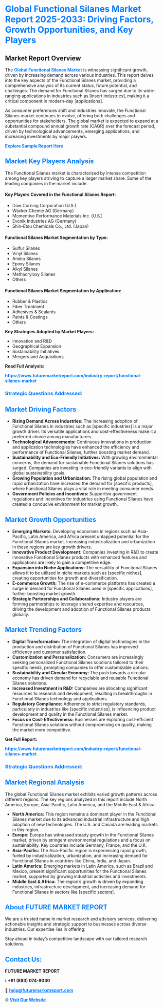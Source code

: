 <h1 style="color: #007BFF;">Global Functional Silanes Market Report 2025-2033: Driving Factors, Growth Opportunities, and Key Players</h1>

<section id="overview">
<h2>Market Report Overview</h2>
<p>The <a href="https://www.futuremarketreport.com/industry-report/functional-silanes-market" style="color: #007BFF; text-decoration: none;"><strong>Global Functional Silanes Market</strong></a> is witnessing significant growth, driven by increasing demand across various industries. This report delves into the key aspects of the Functional Silanes market, providing a comprehensive analysis of its current status, future potential, and challenges. The demand for Functional Silanes has surged due to its wide-ranging applications in industries such as [insert industries], making it a critical component in modern-day [applications].</p>
<p>As consumer preferences shift and industries innovate, the Functional Silanes market continues to evolve, offering both challenges and opportunities for stakeholders. The global market is expected to expand at a substantial compound annual growth rate (CAGR) over the forecast period, driven by technological advancements, emerging applications, and increasing investments by major players.</p>
</section>

<section id="overview">
<p><a href="https://www.futuremarketreport.com/request-sample/reportId=53084" style="color: #007BFF; text-decoration: none;"><strong>Explore Sample Report Here</strong></a></p>
</section>

<section id="key-players">
<h2 style="color: #007BFF;">Market Key Players Analysis</h2>
<p>The Functional Silanes market is characterized by intense competition among key players striving to capture a larger market share. Some of the leading companies in the market include:</p>
<h4>Key Players Covered in the Functional Silanes Report:</h4>
<ul><li>Dow Corning Corporation (U.S.)</li><li>Wacker Chemie AG (Germany)</li><li>Momentive Performance Materials Inc. (U.S.)</li><li>Evonik Industries AG (Germany)</li><li>Shin-Etsu Chemicals Co., Ltd. (Japan)</li></ul>
<h4>Functional Silanes Market Segmentation by Type:</h4>
<ul><li>Sulfur Silanes</li><li>Vinyl Silanes</li><li>Amino Silanes</li><li>Epoxy Silanes</li><li>Alkyl Silanes</li><li>Methacryloxy Silanes</li><li>Others</li></ul>

<h4>Functional Silanes Market Segmentation by Application:</h4>
<ul><li>Rubber &amp; Plastics</li><li>Fiber Treatment</li><li>Adhesives &amp; Sealants</li><li>Paints &amp; Coatings</li><li>Others</li></ul>
<p><strong>Key Strategies Adopted by Market Players:</strong></p>
<ul>
<li>Innovation and R&D</li>
<li>Geographical Expansion</li>
<li>Sustainability Initiatives</li>
<li>Mergers and Acquisitions</li>
</ul>
</section>

<section>
<p><strong>Read Full Analysis: </strong></p><a href="https://www.futuremarketreport.com/industry-report/functional-silanes-market" style="color: #007BFF; text-decoration: none;"><strong>https://www.futuremarketreport.com/industry-report/functional-silanes-market</strong></a>
<h3 style="color: #007BFF;">Strategic Questions Addressed:</h3>
</section>

<section id="driving-factors">
<h2 style="color: #007BFF;">Market Driving Factors</h2>
<ul>
<li><strong>Rising Demand Across Industries:</strong> The increasing adoption of Functional Silanes in industries such as [specific industries] is a major growth driver. Its versatile applications and cost-effectiveness make it a preferred choice among manufacturers.</li>
<li><strong>Technological Advancements:</strong> Continuous innovations in production and application technologies have enhanced the efficiency and performance of Functional Silanes, further boosting market demand.</li>
<li><strong>Sustainability and Eco-Friendly Initiatives:</strong> With growing environmental concerns, the demand for sustainable Functional Silanes solutions has surged. Companies are investing in eco-friendly variants to align with global sustainability goals.</li>
<li><strong>Growing Population and Urbanization:</strong> The rising global population and rapid urbanization have increased the demand for [specific products], where Functional Silanes plays a vital role in meeting consumer needs.</li>
<li><strong>Government Policies and Incentives:</strong> Supportive government regulations and incentives for industries using Functional Silanes have created a conducive environment for market growth.</li>
</ul>
</section>

<section id="growth-opportunities">
<h2 style="color: #007BFF;">Market Growth Opportunities</h2>
<ul>
<li><strong>Emerging Markets:</strong> Developing economies in regions such as Asia-Pacific, Latin America, and Africa present untapped potential for the Functional Silanes market. Increasing industrialization and urbanization in these regions are key growth drivers.</li>
<li><strong>Innovative Product Development:</strong> Companies investing in R&D to create innovative Functional Silanes products with enhanced features and applications are likely to gain a competitive edge.</li>
<li><strong>Expansion into Niche Applications:</strong> The versatility of Functional Silanes allows it to be utilized in niche markets such as [specific niches], creating opportunities for growth and diversification.</li>
<li><strong>E-commerce Growth:</strong> The rise of e-commerce platforms has created a surge in demand for Functional Silanes used in [specific applications], further boosting market growth.</li>
<li><strong>Strategic Partnerships and Collaborations:</strong> Industry players are forming partnerships to leverage shared expertise and resources, driving the development and adoption of Functional Silanes products globally.</li>
</ul>
</section>

<section id="trending-factors">
<h2 style="color: #007BFF;">Market Trending Factors</h2>
<ul>
<li><strong>Digital Transformation:</strong> The integration of digital technologies in the production and distribution of Functional Silanes has improved efficiency and customer satisfaction.</li>
<li><strong>Customization and Personalization:</strong> Consumers are increasingly seeking personalized Functional Silanes solutions tailored to their specific needs, prompting companies to offer customizable options.</li>
<li><strong>Sustainability and Circular Economy:</strong> The push towards a circular economy has driven demand for recyclable and reusable Functional Silanes solutions.</li>
<li><strong>Increased Investment in R&D:</strong> Companies are allocating significant resources to research and development, resulting in breakthroughs in Functional Silanes technology and applications.</li>
<li><strong>Regulatory Compliance:</strong> Adherence to strict regulatory standards, particularly in industries like [specific industries], is influencing product development and quality in the Functional Silanes market.</li>
<li><strong>Focus on Cost-Effectiveness:</strong> Businesses are exploring cost-efficient Functional Silanes solutions without compromising on quality, making the market more competitive.</li>
</ul>
</section>

<section>
<p><strong>Get Full Report: </strong></p><a href="https://www.futuremarketreport.com/industry-report/functional-silanes-market" style="color: #007BFF; text-decoration: none;"><strong>https://www.futuremarketreport.com/industry-report/functional-silanes-market</strong></a>
<h3 style="color: #007BFF;">Strategic Questions Addressed:</h3>
</section>


<section id="regional-analysis">
<h2 style="color: #007BFF;">Market Regional Analysis</h2>
<p>The global Functional Silanes market exhibits varied growth patterns across different regions. The key regions analyzed in this report include North America, Europe, Asia-Pacific, Latin America, and the Middle East & Africa:</p>
<ul>
<li><strong>North America:</strong> This region remains a dominant player in the Functional Silanes market due to its advanced industrial infrastructure and high adoption of new technologies. The U.S. and Canada are leading markets in this region.</li>
<li><strong>Europe:</strong> Europe has witnessed steady growth in the Functional Silanes market, driven by stringent environmental regulations and a focus on sustainability. Key countries include Germany, France, and the U.K.</li>
<li><strong>Asia-Pacific:</strong> The Asia-Pacific region is experiencing rapid growth, fueled by industrialization, urbanization, and increasing demand for Functional Silanes in countries like China, India, and Japan.</li>
<li><strong>Latin America:</strong> Emerging markets in Latin America, such as Brazil and Mexico, present significant opportunities for the Functional Silanes market, supported by growing industrial activities and investments.</li>
<li><strong>Middle East & Africa:</strong> The region’s growth is driven by expanding industries, infrastructure development, and increasing demand for Functional Silanes in sectors like [specific sectors].</li>
</ul>
</section>

<footer>
<h2 style="color: #007BFF;">About FUTURE MARKET REPORT</h2>
<p>We are a trusted name in market research and advisory services, delivering actionable insights and strategic support to businesses across diverse industries. Our expertise lies in offering:</p>

<p>Stay ahead in today’s competitive landscape with our tailored research solutions.</p>

<h2 style="color: #007BFF;">Contact Us:</h2>
<p><strong>FUTURE MARKET REPORT</strong></p>
<p>📞 <strong>+91 (883) 074-8030</strong></p>
<p>📧 <strong><a href="mailto:help@futuremarketreport.com" style="color: #007BFF;">help@futuremarketreport.com</a></strong></p>
<p>🌐 <strong><a href="https://www.futuremarketreport.com/" style="color: #007BFF;">Visit Our Website</a></strong></p>
</footer>